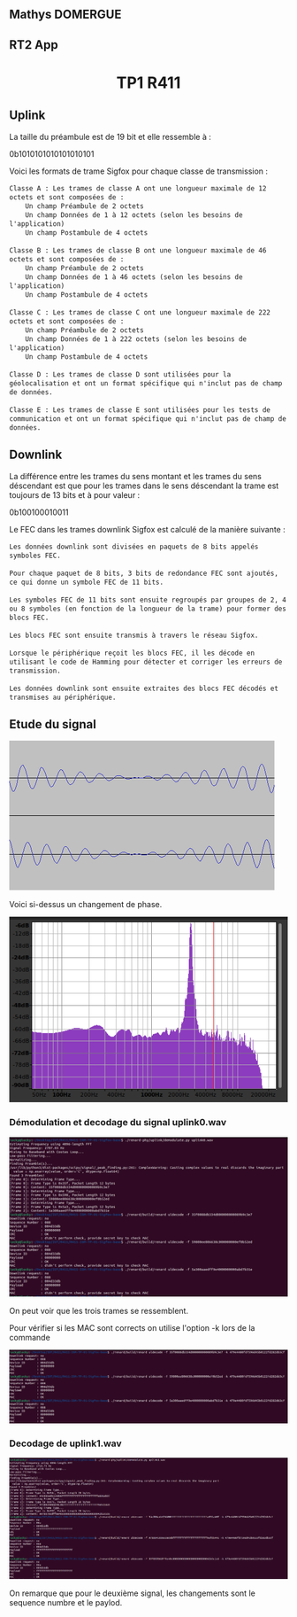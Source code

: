 ## Mathys DOMERGUE
## RT2 App

# <center> TP1 R411


## Uplink 

La taille du préambule est de 19 bit et elle ressemble à :

0b1010101010101010101

Voici les formats de trame Sigfox pour chaque classe de transmission :

    Classe A : Les trames de classe A ont une longueur maximale de 12 octets et sont composées de :
        Un champ Préambule de 2 octets
        Un champ Données de 1 à 12 octets (selon les besoins de l'application)
        Un champ Postambule de 4 octets

    Classe B : Les trames de classe B ont une longueur maximale de 46 octets et sont composées de :
        Un champ Préambule de 2 octets
        Un champ Données de 1 à 46 octets (selon les besoins de l'application)
        Un champ Postambule de 4 octets

    Classe C : Les trames de classe C ont une longueur maximale de 222 octets et sont composées de :
        Un champ Préambule de 2 octets
        Un champ Données de 1 à 222 octets (selon les besoins de l'application)
        Un champ Postambule de 4 octets

    Classe D : Les trames de classe D sont utilisées pour la géolocalisation et ont un format spécifique qui n'inclut pas de champ de données.

    Classe E : Les trames de classe E sont utilisées pour les tests de communication et ont un format spécifique qui n'inclut pas de champ de données.

## Downlink


La différence entre les trames du sens montant et les trames du sens déscendant est que pour les trames dans le sens déscendant la trame est toujours de 13 bits et à pour valeur : 

0b100100010011


Le FEC dans les trames downlink Sigfox est calculé de la manière suivante :

    Les données downlink sont divisées en paquets de 8 bits appelés symboles FEC.

    Pour chaque paquet de 8 bits, 3 bits de redondance FEC sont ajoutés, ce qui donne un symbole FEC de 11 bits.

    Les symboles FEC de 11 bits sont ensuite regroupés par groupes de 2, 4 ou 8 symboles (en fonction de la longueur de la trame) pour former des blocs FEC.

    Les blocs FEC sont ensuite transmis à travers le réseau Sigfox.

    Lorsque le périphérique reçoit les blocs FEC, il les décode en utilisant le code de Hamming pour détecter et corriger les erreurs de transmission.

    Les données downlink sont ensuite extraites des blocs FEC décodés et transmises au périphérique.



## Etude du signal




<img src=img/cpul0.png>


Voici si-dessus un changement de phase.


<img src =img/sul0.png>


### Démodulation et decodage du signal uplink0.wav
<img src=img/ul0.png>


On peut voir que les trois trames se ressemblent.




Pour vérifier si les MAC sont corrects on utilise l'option -k lors de la commande


<img src=img/mul0.png>





### Decodage de uplink1.wav


<img src=img/dul1.png>

On remarque que pour le deuxième signal, les changements sont le sequence numbre et le paylod.